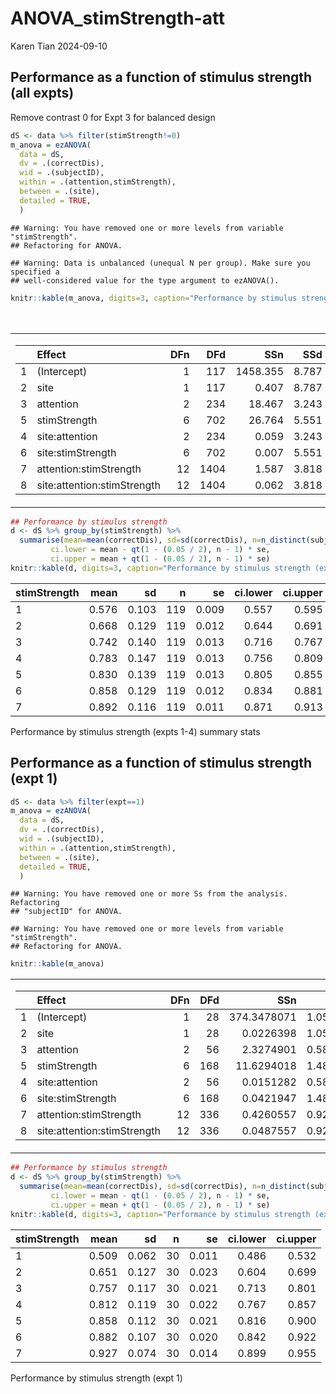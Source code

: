 ANOVA_stimStrength-att
================
Karen Tian
2024-09-10

## Performance as a function of stimulus strength (all expts)

Remove contrast 0 for Expt 3 for balanced design

``` r
dS <- data %>% filter(stimStrength!=0) 
m_anova = ezANOVA(
  data = dS,
  dv = .(correctDis),
  wid = .(subjectID),
  within = .(attention,stimStrength),
  between = .(site),
  detailed = TRUE,
  )
```

    ## Warning: You have removed one or more levels from variable "stimStrength".
    ## Refactoring for ANOVA.

    ## Warning: Data is unbalanced (unequal N per group). Make sure you specified a
    ## well-considered value for the type argument to ezANOVA().

``` r
knitr::kable(m_anova, digits=3, caption="Performance by stimulus strength (expts 1-4) ANOVA")
```

<table class="kable_wrapper">
<caption>
Performance by stimulus strength (expts 1-4) ANOVA
</caption>
<tbody>
<tr>
<td>

|     | Effect                      | DFn |  DFd |      SSn |   SSd |         F |     p | p\<.05 |   ges |
|:----|:----------------------------|----:|-----:|---------:|------:|----------:|------:|:-------|------:|
| 1   | (Intercept)                 |   1 |  117 | 1458.355 | 8.787 | 19418.253 | 0.000 | \*     | 0.986 |
| 2   | site                        |   1 |  117 |    0.407 | 8.787 |     5.416 | 0.022 | \*     | 0.019 |
| 3   | attention                   |   2 |  234 |   18.467 | 3.243 |   666.256 | 0.000 | \*     | 0.463 |
| 5   | stimStrength                |   6 |  702 |   26.764 | 5.551 |   564.069 | 0.000 | \*     | 0.556 |
| 4   | site:attention              |   2 |  234 |    0.059 | 3.243 |     2.118 | 0.123 |        | 0.003 |
| 6   | site:stimStrength           |   6 |  702 |    0.007 | 5.551 |     0.150 | 0.989 |        | 0.000 |
| 7   | attention:stimStrength      |  12 | 1404 |    1.587 | 3.818 |    48.644 | 0.000 | \*     | 0.069 |
| 8   | site:attention:stimStrength |  12 | 1404 |    0.062 | 3.818 |     1.906 | 0.030 | \*     | 0.003 |

</td>
<td>

|     | Effect                      |     W |   p | p\<.05 |
|:----|:----------------------------|------:|----:|:-------|
| 3   | attention                   | 0.530 |   0 | \*     |
| 4   | site:attention              | 0.530 |   0 | \*     |
| 5   | stimStrength                | 0.035 |   0 | \*     |
| 6   | site:stimStrength           | 0.035 |   0 | \*     |
| 7   | attention:stimStrength      | 0.069 |   0 | \*     |
| 8   | site:attention:stimStrength | 0.069 |   0 | \*     |

</td>
<td>

|     | Effect                      |   GGe | p\[GG\] | p\[GG\]\<.05 |   HFe | p\[HF\] | p\[HF\]\<.05 |
|:----|:----------------------------|------:|--------:|:-------------|------:|--------:|:-------------|
| 3   | attention                   | 0.680 |   0.000 | \*           | 0.685 |   0.000 | \*           |
| 4   | site:attention              | 0.680 |   0.140 |              | 0.685 |   0.140 |              |
| 5   | stimStrength                | 0.427 |   0.000 | \*           | 0.437 |   0.000 | \*           |
| 6   | site:stimStrength           | 0.427 |   0.906 |              | 0.437 |   0.910 |              |
| 7   | attention:stimStrength      | 0.707 |   0.000 | \*           | 0.767 |   0.000 | \*           |
| 8   | site:attention:stimStrength | 0.707 |   0.052 |              | 0.767 |   0.046 | \*           |

</td>
</tr>
</tbody>
</table>

``` r
## Performance by stimulus strength
d <- dS %>% group_by(stimStrength) %>%
  summarise(mean=mean(correctDis), sd=sd(correctDis), n=n_distinct(subjectID)) %>% mutate(se = sd / sqrt(n),
         ci.lower = mean - qt(1 - (0.05 / 2), n - 1) * se,
         ci.upper = mean + qt(1 - (0.05 / 2), n - 1) * se)
knitr::kable(d, digits=3, caption="Performance by stimulus strength (expts 1-4) summary stats")
```

| stimStrength |  mean |    sd |   n |    se | ci.lower | ci.upper |
|:-------------|------:|------:|----:|------:|---------:|---------:|
| 1            | 0.576 | 0.103 | 119 | 0.009 |    0.557 |    0.595 |
| 2            | 0.668 | 0.129 | 119 | 0.012 |    0.644 |    0.691 |
| 3            | 0.742 | 0.140 | 119 | 0.013 |    0.716 |    0.767 |
| 4            | 0.783 | 0.147 | 119 | 0.013 |    0.756 |    0.809 |
| 5            | 0.830 | 0.139 | 119 | 0.013 |    0.805 |    0.855 |
| 6            | 0.858 | 0.129 | 119 | 0.012 |    0.834 |    0.881 |
| 7            | 0.892 | 0.116 | 119 | 0.011 |    0.871 |    0.913 |

Performance by stimulus strength (expts 1-4) summary stats

## Performance as a function of stimulus strength (expt 1)

``` r
dS <- data %>% filter(expt==1)
m_anova = ezANOVA(
  data = dS,
  dv = .(correctDis),
  wid = .(subjectID),
  within = .(attention,stimStrength),
  between = .(site),
  detailed = TRUE,
  )
```

    ## Warning: You have removed one or more Ss from the analysis. Refactoring
    ## "subjectID" for ANOVA.

    ## Warning: You have removed one or more levels from variable "stimStrength".
    ## Refactoring for ANOVA.

``` r
knitr::kable(m_anova)
```

<table class="kable_wrapper">
<tbody>
<tr>
<td>

|     | Effect                      | DFn | DFd |         SSn |       SSd |            F |         p | p\<.05 |       ges |
|:----|:----------------------------|----:|----:|------------:|----------:|-------------:|----------:|:-------|----------:|
| 1   | (Intercept)                 |   1 |  28 | 374.3478071 | 1.0568290 | 9918.1024530 | 0.0000000 | \*     | 0.9893167 |
| 2   | site                        |   1 |  28 |   0.0226398 | 1.0568290 |    0.5998259 | 0.4451356 |        | 0.0055693 |
| 3   | attention                   |   2 |  56 |   2.3274901 | 0.5808956 |  112.1883592 | 0.0000000 | \*     | 0.3653866 |
| 5   | stimStrength                |   6 | 168 |  11.6294018 | 1.4801778 |  219.9892743 | 0.0000000 | \*     | 0.7420567 |
| 4   | site:attention              |   2 |  56 |   0.0151282 | 0.5808956 |    0.7292026 | 0.4868160 |        | 0.0037284 |
| 6   | site:stimStrength           |   6 | 168 |   0.0421947 | 1.4801778 |    0.7981818 | 0.5725900 |        | 0.0103301 |
| 7   | attention:stimStrength      |  12 | 336 |   0.4260557 | 0.9245460 |   12.9031537 | 0.0000000 | \*     | 0.0953464 |
| 8   | site:attention:stimStrength |  12 | 336 |   0.0487557 | 0.9245460 |    1.4765723 | 0.1309787 |        | 0.0119172 |

</td>
<td>

|     | Effect                      |         W |         p | p\<.05 |
|:----|:----------------------------|----------:|----------:|:-------|
| 3   | attention                   | 0.3853454 | 0.0000026 | \*     |
| 4   | site:attention              | 0.3853454 | 0.0000026 | \*     |
| 5   | stimStrength                | 0.0200243 | 0.0000000 | \*     |
| 6   | site:stimStrength           | 0.0200243 | 0.0000000 | \*     |
| 7   | attention:stimStrength      | 0.0043043 | 0.0002547 | \*     |
| 8   | site:attention:stimStrength | 0.0043043 | 0.0002547 | \*     |

</td>
<td>

|     | Effect                      |       GGe |   p\[GG\] | p\[GG\]\<.05 |       HFe |   p\[HF\] | p\[HF\]\<.05 |
|:----|:----------------------------|----------:|----------:|:-------------|----------:|----------:|:-------------|
| 3   | attention                   | 0.6193275 | 0.0000000 | \*           | 0.6337685 | 0.0000000 | \*           |
| 4   | site:attention              | 0.6193275 | 0.4271556 |              | 0.6337685 | 0.4300338 |              |
| 5   | stimStrength                | 0.3799700 | 0.0000000 | \*           | 0.4154636 | 0.0000000 | \*           |
| 6   | site:stimStrength           | 0.3799700 | 0.4691845 |              | 0.4154636 | 0.4786784 |              |
| 7   | attention:stimStrength      | 0.6171142 | 0.0000000 | \*           | 0.8608868 | 0.0000000 | \*           |
| 8   | site:attention:stimStrength | 0.6171142 | 0.1730804 |              | 0.8608868 | 0.1446842 |              |

</td>
</tr>
</tbody>
</table>

``` r
## Performance by stimulus strength
d <- dS %>% group_by(stimStrength) %>%
  summarise(mean=mean(correctDis), sd=sd(correctDis), n=n_distinct(subjectID)) %>% mutate(se = sd / sqrt(n),
         ci.lower = mean - qt(1 - (0.05 / 2), n - 1) * se,
         ci.upper = mean + qt(1 - (0.05 / 2), n - 1) * se)
knitr::kable(d, digits=3, caption="Performance by stimulus strength (expt 1)")
```

| stimStrength |  mean |    sd |   n |    se | ci.lower | ci.upper |
|:-------------|------:|------:|----:|------:|---------:|---------:|
| 1            | 0.509 | 0.062 |  30 | 0.011 |    0.486 |    0.532 |
| 2            | 0.651 | 0.127 |  30 | 0.023 |    0.604 |    0.699 |
| 3            | 0.757 | 0.117 |  30 | 0.021 |    0.713 |    0.801 |
| 4            | 0.812 | 0.119 |  30 | 0.022 |    0.767 |    0.857 |
| 5            | 0.858 | 0.112 |  30 | 0.021 |    0.816 |    0.900 |
| 6            | 0.882 | 0.107 |  30 | 0.020 |    0.842 |    0.922 |
| 7            | 0.927 | 0.074 |  30 | 0.014 |    0.899 |    0.955 |

Performance by stimulus strength (expt 1)
